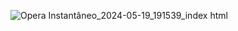 ![Opera Instantâneo_2024-05-19_191539_index html](https://github.com/RaykaCarvalho/BOT/assets/166849999/d2201eda-186d-49a7-978f-499227418efe)
